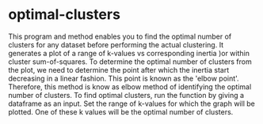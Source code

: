 # optimal-clusters
This program and method enables you to find the optimal number of clusters for any dataset before performing the actual clustering.
It generates a plot of a range of k-values vs corresponding inertia )or within cluster sum-of-squares. 
To determine the optimal number of clusters from the plot, we need to determine the point after which the inertia start decreasing in a linear fashion. This point is known as the 'elbow point'. Therefore, this method is know as elbow method of identifying the optimal number of clusters. 
To find optimal clusters, run the function by giving a dataframe as an input.
Set the range of k-values for which the graph will be plotted. One of these k values will be the optimal number of clusters. 

